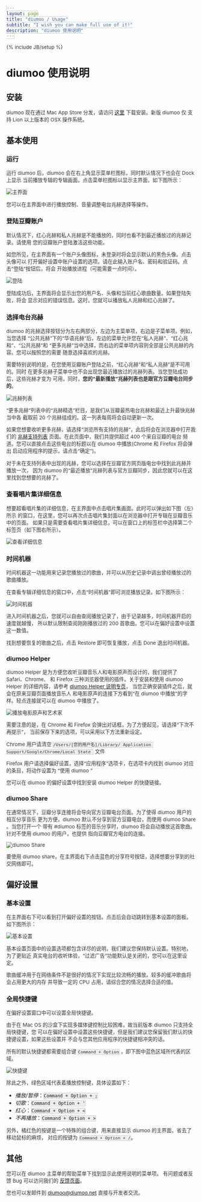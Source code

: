 ```yaml
---
layout: page
title: "diumoo / Usage"
subtitle: "I wish you can make full use of it!"
description: "diumoo 使用说明"
---
```

{% include JB/setup %}
<style type="text/css">
p{font-size:0.95em;color:#333;}
#main img{max-width:480px;height:auto;margin:0 auto;}
code{border:solid 1px #ccc;background:#eee;}
</style>

# diumoo 使用说明

## 安装

diumoo 现在通过 Mac App Store 分发，请访问 [这里](http://url) 下载安装。新版 diumoo 仅
支持 Lion 以上版本的 OSX 操作系统。

## 基本使用

### 运行

运行 diumoo 后，diumoo 会在右上角显示菜单栏图标，同时默认情况下也会在 Dock 上显示
当前播放专辑的专辑画面。点击菜单栏图标以显示主界面，如下图所示：

![主界面](/static/usage/screenshot.png)

您可以在主界面中进行播放控制、音量调整电台兆赫选择等操作。

### 登陆豆瓣账户

默认情况下，红心兆赫和私人兆赫是不能播放的，同时也看不到最近播放过的兆赫记录。请使用
您的豆瓣账户登陆激活这些功能。

如您所见，在主界面有一个账户头像图标，未登录时将会显示默认的黑色头像。点击头像可以
打开偏好设置中账户设置的选项。请在此输入账户名、密码和验证码。点击“登陆”按钮后，将会
开始播放进程（可能需要一点时间）。

![登陆](/static/usage/login.png)

登陆成功后，主界面将会显示出您的用户名、头像和当前红心歌曲数量。如果登陆失败，将会
显示对应的错误信息。这时，您就可以播放私人兆赫和红心兆赫了。

### 选择电台兆赫

diumoo 的兆赫选择按钮分为左右两部分，左边为主菜单项，右边是子菜单项。例如，当您选择
“公共兆赫”下的“华语兆赫”后，左边的菜单允许您在“私人兆赫”、“红心兆和”、“公共兆赫”和
“更多兆赫”当中选择，而右边的菜单项内容则全部是公共兆赫的内容。您可以按照您的需要
随意选择喜欢的兆赫。

需要特别说明的是，在您使用豆瓣账户登陆之前，“红心兆赫”和“私人兆赫”是不可用的。同时
在更多兆赫子菜单中也不会出现您最近播放过的兆赫列表。当您登陆成功后，这些兆赫才变为
可用，同时，**您的“最新播放”兆赫列表也是跟官方豆瓣电台同步的**。

![兆赫列表](/static/usage/channels.png)

“更多兆赫”列表中的“兆赫精选”栏目，是我们从豆瓣最热电台兆赫和最近上升最快兆赫当中各
截取前 20 个兆赫组成的。这一列表每周将会自动更新一次。

如果您想要收听更多兆赫，请选择“浏览所有支持的兆赫”，此后将会在浏览器中打开我们的
[兆赫支持列表](/channels) 页面。在此页面中，我们共提供超过 400 个来自豆瓣的电台
频道。您可以直接点击这些电台的标题以在 diumoo 中播放(Chrome 和 Firefox 将会弹出
启动应用程序的提示，请点击“确定”)。

对于未在支持列表中出现的兆赫，您可以选择在豆瓣官方网页版电台中找到此兆赫并播放一次，
因为 diumoo 的“最近播放”兆赫列表与官方豆瓣同步，因此您就可以在这里找到您想要的兆赫了。

### 查看唱片集详细信息

想要超看唱片集的详细信息，在主界面中点击唱片集画面。此时可以弹出如下图（左）所示
的窗口，在这里，您可以再次点击唱片集封面以在浏览器中打开专辑在豆瓣音乐中的页面。
如果只是需要查看唱片集详细信息，可以在窗口上的标签栏中选择第二个标签页（如下图右所示）。

![查看详细信息](/static/usage/showdetail.png)

### 时间机器

时间机器这一功能用来记录您播放过的歌曲，并可以从历史记录中调出曾经播放过的歌曲播放。


在查看专辑详细信息的窗口中，点击“时间机器”即可浏览播放记录。如下图所示：

![时间机器](/static/usage/timemachine.png)

进入时间机器之后，您就可以自由查阅播放记录了，由于记录越多，时间机器开启的速度就越慢，
所以默认限制查阅刚刚播放过的 200 首歌曲。您可以在偏好设置中设置这一数值。

找到想要恢复的歌曲之后，点击 Restore 即可恢复播放，点击 Done 退出时间机器。

### diumoo Helper

diumoo Helper 是为方便您收听豆瓣音乐人和电影原声而设计的，我们提供了 Safari、Chrome、
和 Firefox 三种浏览器使用的插件。关于安装和使用 diumoo Helper 的详细内容，请参考
[diumoo Helper 说明专页](/extensions)， 当您正确安装插件之后，就会在原来豆瓣页面播放音乐人
和电影原声的连接下方看到“在 diumoo 中播放”的字样。轻点连接就可以在 diumoo 中播放了。

![播放电影原声和艺术家](/static/usage/play_soundtrack_and_artist.png)

需要注意的是，在 Chrome 和 Firefox 会弹出对话框，为了方便起见，请选择“下次不再提示”，
当前保存下来的选项，可以采用以下方法重新设定。

Chrome 用户请清空
``/Users/[您的用户名]/Library/ Application Support/Google/Chrome/Local State `` 文件

Firefox 用户请选择偏好设置，选择“应用程序”选项卡，在选项卡内找到 diumoo 对应的条目，将动作设置为
“使用 diumoo ”

您可以在 diumoo 的偏好设置中找到安装 diumoo Helper 的快捷链接。

### diumoo Share

在通常情况下，豆瓣分享连接将会导向官方豆瓣电台页面。为了使得 diumoo 用户的相互分享音乐
更为方便，diumoo 默认不分享到官方豆瓣电台，而使用 diumoo Share 。当您打开一个 带有 
\#diumoo 标签的音乐分享时，diumoo 将会自动播放这首歌曲。针对不使用 diumoo 的用户，也提供
指向豆瓣官方电台的连接。

![diumoo Share](/static/usage/diumoo_share.png)

要使用 diumoo share，在主界面右下点击蓝色的分享符号按钮，选择想要分享到的社交网络即可。

## 偏好设置

### 基本设置

在主界面右下可以看到打开偏好设置的按钮。点击后会自动跳转到基本设置的面板。如下图所示：

![基本设置](/static/usage/basic_settings.png)

基本设置页面中的设置选项都包含详尽的说明，我们建议您保持默认设置。特别地，为了更贴近
真实电台的收听体验，“过滤广告”功能默认是关闭的，您可以在这里设定。

歌曲缓冲用于在网络条件不是很好的情况下实现比较流畅的播放。较多的缓冲歌曲将会占用更大的内存
并导致一定的 CPU 占用，请综合您的情况选择合适的值。

### 全局快捷键

在偏好设置窗口中可以设置全局快捷键。

由于在 Mac OS 的沙盒下实现多媒体键控制比较困难，故当前版本 diumoo 只支持全局快捷键，您
可以在偏好设置中设置这些快捷键，但是我们建议您保留我们默认的快捷键设置，如果这些设置并
不会与您其他应用程序的快捷键相冲突的话。

所有的默认快捷键都需要组合键 ``Command + Option`` ，即下图中蓝色区域所代表的区域。

![快捷键](/static/usage/shortcuts.png)

除此之外，绿色区域代表着播放控制键，具体设置如下：

+ _播放/暂停_：``Command + Option + ;`` 
+ _切歌_：``Command + Option + '``
+ _红心_：``Command + Option + <`` 
+ _不再播放_：``Command + Option + >``

另外，橘红色的按键是一个特殊的组合键，用来直接显示 diumoo 的主界面，省去了移动鼠标的麻烦，
对应的按键为 ``Command + Option + /``。

## 其他

您可以在 diumoo 主菜单的帮助菜单下找到显示此使用说明的菜单项。
有问题或者反馈 Bug 可以访问我们的 [反馈页面](/report)。

您也可以发邮件到 [diumoo@diumoo.net](mailto:diumoo@diumoo.net) 直接与开发者交流。

